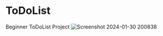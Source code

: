 # ToDoList
Beginner ToDoList Project
![Screenshot 2024-01-30 200838](https://github.com/MattLovesToCode/ToDoList/assets/134560399/0199d0c2-206f-4990-948f-6a5a8dd1eb8b)
